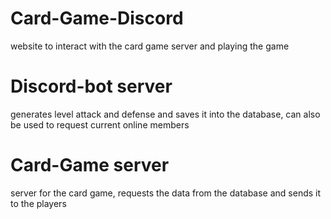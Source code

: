 # Card-Game-Discord

website to interact with the card game server and playing the game

# Discord-bot server

generates level attack and defense and saves it into the database, can also be used to request current online members

# Card-Game server

server for the card game, requests the data from the database and sends it to the players
